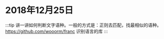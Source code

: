 # 2018年12月25日

:::tip
讲一讲如何判断文字语种。一般的方式是：正则去匹配，找最相似的语种。<br>
https://github.com/wooorm/franc 识别语言的库
:::